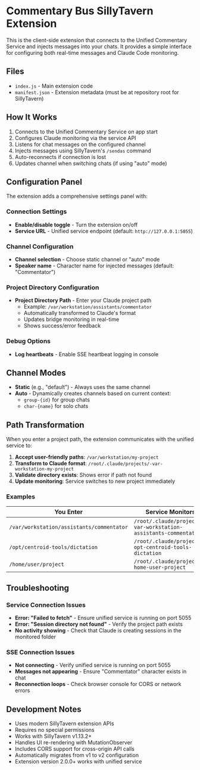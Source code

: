 # Commentary Bus SillyTavern Extension

This is the client-side extension that connects to the Unified Commentary Service and injects messages into your chats. It provides a simple interface for configuring both real-time messages and Claude Code monitoring.

## Files

- `index.js` - Main extension code
- `manifest.json` - Extension metadata (must be at repository root for SillyTavern)

## How It Works

1. Connects to the Unified Commentary Service on app start
2. Configures Claude monitoring via the service API
3. Listens for chat messages on the configured channel
4. Injects messages using SillyTavern's `/sendas` command
5. Auto-reconnects if connection is lost
6. Updates channel when switching chats (if using "auto" mode)

## Configuration Panel

The extension adds a comprehensive settings panel with:

### Connection Settings
- **Enable/disable toggle** - Turn the extension on/off
- **Service URL** - Unified service endpoint (default: `http://127.0.0.1:5055`)

### Channel Configuration
- **Channel selection** - Choose static channel or "auto" mode
- **Speaker name** - Character name for injected messages (default: "Commentator")

### Project Directory Configuration
- **Project Directory Path** - Enter your Claude project path
  - Example: `/var/workstation/assistants/commentator`
  - Automatically transformed to Claude's format
  - Updates bridge monitoring in real-time
  - Shows success/error feedback

### Debug Options
- **Log heartbeats** - Enable SSE heartbeat logging in console

## Channel Modes

- **Static** (e.g., "default") - Always uses the same channel
- **Auto** - Dynamically creates channels based on current context:
  - `group-{id}` for group chats
  - `char-{name}` for solo chats

## Path Transformation

When you enter a project path, the extension communicates with the unified service to:

1. **Accept user-friendly paths**: `/var/workstation/my-project`
2. **Transform to Claude format**: `/root/.claude/projects/-var-workstation-my-project`
3. **Validate directory exists**: Shows error if path not found
4. **Update monitoring**: Service switches to new project immediately

### Examples

| You Enter | Service Monitors |
|-----------|-----------------|
| `/var/workstation/assistants/commentator` | `/root/.claude/projects/-var-workstation-assistants-commentator` |
| `/opt/centroid-tools/dictation` | `/root/.claude/projects/-opt-centroid-tools-dictation` |
| `/home/user/project` | `/root/.claude/projects/-home-user-project` |

## Troubleshooting

### Service Connection Issues
- **Error: "Failed to fetch"** - Ensure unified service is running on port 5055
- **Error: "Session directory not found"** - Verify the project path exists
- **No activity showing** - Check that Claude is creating sessions in the monitored folder

### SSE Connection Issues  
- **Not connecting** - Verify unified service is running on port 5055
- **Messages not appearing** - Ensure "Commentator" character exists in chat
- **Reconnection loops** - Check browser console for CORS or network errors

## Development Notes

- Uses modern SillyTavern extension APIs
- Requires no special permissions  
- Works with SillyTavern v1.13.2+
- Handles UI re-rendering with MutationObserver
- Includes CORS support for cross-origin API calls
- Automatically migrates from v1 to v2 configuration
- Extension version 2.0.0+ works with unified service